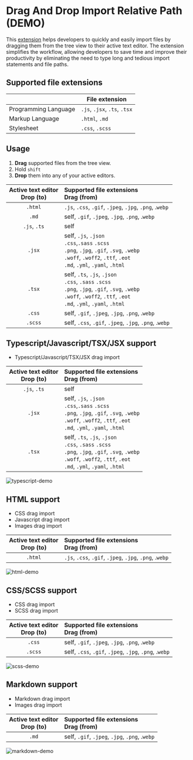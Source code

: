 # Drag And Drop Import Relative Path (DEMO)

This [extension] helps developers to quickly and easily import files by dragging them from the tree view to their active text editor. The extension simplifies the workflow, allowing developers to save time and improve their productivity by eliminating the need to type long and tedious import statements and file paths.

[extension]: https://marketplace.visualstudio.com/VSCode

## Supported file extensions

|                      | File extension               |
| -------------------- | ---------------------------- |
| Programming Language | `.js`, `.jsx`, `.ts`, `.tsx` |
| Markup Language      | `.html`, `.md`               |
| Stylesheet           | `.css`, `.scss`              |

## Usage

1. **Drag** supported files from the tree view.
1. Hold `shift` 
1. **Drop** them into any of your active editors.


| Active text editor <br> Drop (to) | Supported file extensions <br> Drag (from)                                                                                                                                |
| :-------------------------------: | :------------------------------------------------------------------------------------------------------------------------------------------------------------------------ |
|              `.html`              | `.js`, `.css`, `.gif`, `.jpeg`, `.jpg`, `.png`, .`webp`                                                                                                                   |
|               `.md`               | self, `.gif`, `.jpeg`, `.jpg`, `.png`, .`webp`                                                                                                                            |
|           `.js`, `.ts`            | self                                                                                                                                                                      |
|              `.jsx`               | self, `.js`, `.json`<br>`.css`,`.sass` `.scss`<br>`.png`, `.jpg`, `.gif`, `.svg`, `.webp`<br>`.woff`, `.woff2`, `.ttf`, `.eot`<br>`.md`, `.yml`, `.yaml`, `.html`         |
|              `.tsx`               | self, `.ts`, `.js`, `.json`<br>`.css`, `.sass` `.scss`<br>`.png`, `.jpg`, `.gif`, `.svg`, `.webp`<br>`.woff`, `.woff2`, `.ttf`, `.eot`<br>`.md`, `.yml`, `.yaml`, `.html` |
|              `.css`               | self, `.gif`, `.jpeg`, `.jpg`, `.png`, .`webp`                                                                                                                            |
|              `.scss`              | self,  `.css`, `.gif`, `.jpeg`, `.jpg`, `.png`, .`webp`                                                                                                                   |


## Typescript/Javascript/TSX/JSX support

* Typescript/Javascript/TSX/JSX drag import

| Active text editor <br> Drop (to) | Supported file extensions <br> Drag (from)                                                                                                                                |
| :-------------------------------: | :------------------------------------------------------------------------------------------------------------------------------------------------------------------------ |
|           `.js`, `.ts`            | self                                                                                                                                                                      |
|              `.jsx`               | self, `.js`, `.json`<br>`.css`,`.sass` `.scss`<br>`.png`, `.jpg`, `.gif`, `.svg`, `.webp`<br>`.woff`, `.woff2`, `.ttf`, `.eot`<br>`.md`, `.yml`, `.yaml`, `.html`         |
|              `.tsx`               | self, `.ts`, `.js`, `.json`<br>`.css`, `.sass` `.scss`<br>`.png`, `.jpg`, `.gif`, `.svg`, `.webp`<br>`.woff`, `.woff2`, `.ttf`, `.eot`<br>`.md`, `.yml`, `.yaml`, `.html` |

![typescript-demo](https://res.cloudinary.com/october7/image/upload/github/drag-import-relative-path/typescript-demo.gif "Drag and drop import relative path typescript demo")

## HTML support

* CSS drag import
* Javascript drag import
* Images drag import

| Active text editor <br> Drop (to) | Supported file extensions <br> Drag (from)              |
| :-------------------------------: | :------------------------------------------------------ |
|              `.html`              | `.js`, `.css`, `.gif`, `.jpeg`, `.jpg`, `.png`, .`webp` |

![html-demo](https://res.cloudinary.com/october7/image/upload/github/drag-import-relative-path/html-demo.gif "Drag and drop import relative path html demo")

## CSS/SCSS support

* CSS drag import
* SCSS drag import

| Active text editor <br> Drop (to) | Supported file extensions <br> Drag (from)              |
| :-------------------------------: | :------------------------------------------------------ |
|              `.css`               | self, `.gif`, `.jpeg`, `.jpg`, `.png`, .`webp`          |
|              `.scss`              | self,  `.css`, `.gif`, `.jpeg`, `.jpg`, `.png`, .`webp` |

![scss-demo](https://res.cloudinary.com/october7/image/upload/github/drag-import-relative-path/scss-demo.gif "Drag and drop import relative path scss demo")

## Markdown support

* Markdown drag import
* Images drag import

| Active text editor <br> Drop (to) | Supported file extensions <br> Drag (from)     |
| :-------------------------------: | :--------------------------------------------- |
|               `.md`               | self, `.gif`, `.jpeg`, `.jpg`, `.png`, .`webp` |

![markdown-demo](https://res.cloudinary.com/october7/image/upload/github/drag-import-relative-path/markdown-demo.gif "Drag and drop import relative path markdown demo")
